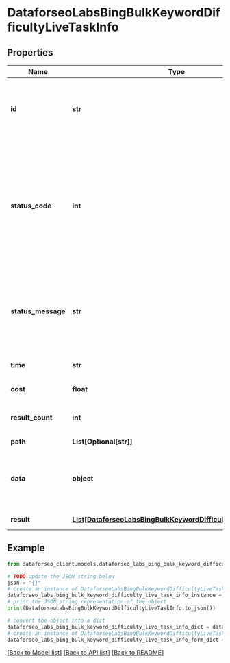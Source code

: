 # DataforseoLabsBingBulkKeywordDifficultyLiveTaskInfo


## Properties

Name | Type | Description | Notes
------------ | ------------- | ------------- | -------------
**id** | **str** | task identifier unique task identifier in our system in the UUID format | [optional] 
**status_code** | **int** | status code of the task generated by DataForSEO, can be within the following range: 10000-60000 you can find the full list of the response codes here | [optional] 
**status_message** | **str** | informational message of the task you can find the full list of general informational messages here | [optional] 
**time** | **str** | execution time, seconds | [optional] 
**cost** | **float** | total tasks cost, USD | [optional] 
**result_count** | **int** | number of elements in the result array | [optional] 
**path** | **List[Optional[str]]** | URL path | [optional] 
**data** | **object** | contains the same parameters that you specified in the POST request | [optional] 
**result** | [**List[DataforseoLabsBingBulkKeywordDifficultyLiveResultInfo]**](DataforseoLabsBingBulkKeywordDifficultyLiveResultInfo.md) | array of results | [optional] 

## Example

```python
from dataforseo_client.models.dataforseo_labs_bing_bulk_keyword_difficulty_live_task_info import DataforseoLabsBingBulkKeywordDifficultyLiveTaskInfo

# TODO update the JSON string below
json = "{}"
# create an instance of DataforseoLabsBingBulkKeywordDifficultyLiveTaskInfo from a JSON string
dataforseo_labs_bing_bulk_keyword_difficulty_live_task_info_instance = DataforseoLabsBingBulkKeywordDifficultyLiveTaskInfo.from_json(json)
# print the JSON string representation of the object
print(DataforseoLabsBingBulkKeywordDifficultyLiveTaskInfo.to_json())

# convert the object into a dict
dataforseo_labs_bing_bulk_keyword_difficulty_live_task_info_dict = dataforseo_labs_bing_bulk_keyword_difficulty_live_task_info_instance.to_dict()
# create an instance of DataforseoLabsBingBulkKeywordDifficultyLiveTaskInfo from a dict
dataforseo_labs_bing_bulk_keyword_difficulty_live_task_info_form_dict = dataforseo_labs_bing_bulk_keyword_difficulty_live_task_info.from_dict(dataforseo_labs_bing_bulk_keyword_difficulty_live_task_info_dict)
```
[[Back to Model list]](../README.md#documentation-for-models) [[Back to API list]](../README.md#documentation-for-api-endpoints) [[Back to README]](../README.md)


